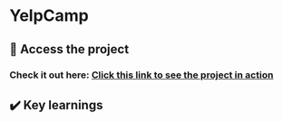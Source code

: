 <!-- ![Quizzical Demo Gif](https://raw.githubusercontent.com/pedromorelli96/Quizzical/main/QuizzicalDemo.gif) -->

# YelpCamp

<!-- Quizzical is web-based quiz game that pulls data from the [Open Trivia Database](https://opentdb.com/) and allows players to test their knowledge on many different topics with multiple choice questions! -->

## 📁 Access the project

### Check it out here: [Click this link to see the project in action](https://yelpcamp-uug3.onrender.com/)

## ✔️ Key learnings

<!-- -   `React`
    -   `custom components`
    -   `props`
    -   `mapping data`
    -   `conditional rendering`
    -   `event handlers`
    -   `hooks`
        -   `useState`
        -   `useEffect`
-   `CSS`
    -   `responsive design` -->

